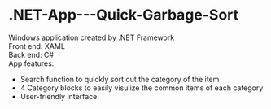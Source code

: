# .NET-App---Quick-Garbage-Sort
Windows application created by .NET Framework </br>
Front end: XAML <br/>
Back end: C# <br/>
App features: </br>
<ul>
  <li> Search function to quickly sort out the category of the item 
  <li> 4 Category blocks to easily visulize the common items of each category
  <li> User-friendly interface
 <ul>
 
 
                                                                        
